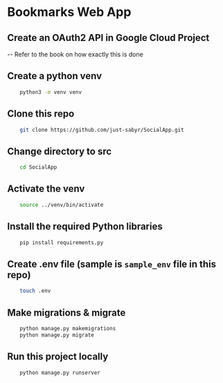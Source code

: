 # Bookmarks Web App 

## Create an OAuth2 API in Google Cloud Project
-- Refer to the book on how exactly this is done

## Create a python venv
```bash
    python3 -m venv venv
```

## Clone this repo
```bash 
    git clone https://github.com/just-sabyr/SocialApp.git 
```

## Change directory to src
```bash
    cd SocialApp
```

## Activate the venv
```bash
    source ../venv/bin/activate
```

## Install the required Python libraries
```bash
    pip install requirements.py
```

## Create .env file (sample is `sample_env` file in this repo)
```bash
    touch .env
```

## Make migrations & migrate
```bash
    python manage.py makemigrations
    python manage.py migrate
```

## Run this project locally
```bash
    python manage.py runserver
```

